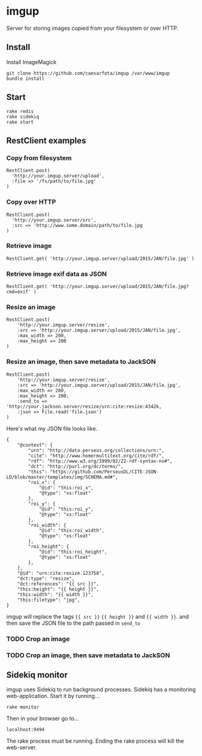 # imgup

Server for storing images copied from your filesystem or over HTTP.

## Install

Install ImageMagick

	git clone https://github.com/caesarfeta/imgup /var/www/imgup
	bundle install

## Start

	rake redis
	rake sidekiq
	rake start

## RestClient examples

### Copy from filesystem

	RestClient.post(
      'http://your.imgup.server/upload',
      :file => '/fs/path/to/file.jpg'
    )

### Copy over HTTP

	RestClient.post(
	  'http://your.imgup.server/src',
	  :src => 'http://www.some.domain/path/to/file.jpg
	)

### Retrieve image

	RestClient.get( 'http://your.imgup.server/upload/2015/JAN/file.jpg' )

### Retrieve image exif data as JSON

	RestClient.get( 'http://your.imgup.server/upload/2015/JAN/file.jpg?cmd=exif' )

### Resize an image

	RestClient.post(
		'http://your.imgup.server/resize',
		:src => 'http://your.imgup.server/upload/2015/JAN/file.jpg',
		:max_width => 200,
		:max_height => 200
	)

### Resize an image, then save metadata to  JackSON

	RestClient.post(
		'http://your.imgup.server/resize',
		:src => 'http://your.imgup.server/upload/2015/JAN/file.jpg',
		:max_width => 200,
		:max_height => 200,
		:send_to => 'http://your.jackson.server/resize/urn:cite:resize:4342k,
		:json => File.read('file.json')
	)

Here's what my JSON file looks like.

	{
		"@context": {
			"urn": "http://data.perseus.org/collections/urn:",
			"cite": "http://www.homermultitext.org/cite/rdf/",
			"rdf": "http://www.w3.org/1999/02/22-rdf-syntax-ns#",
			"dct": "http://purl.org/dc/terms/",
			"this": "https://github.com/PerseusDL/CITE-JSON-LD/blob/master/templates/img/SCHEMA.md#",
			"roi_x": {
				"@id": "this:roi_x",
				"@type": "xs:float"
			},
			"roi_y": {
				"@id": "this:roi_y",
				"@type": "xs:float"
			},
			"roi_width": {
				"@id": "this:roi_width",
				"@type": "xs:float"
			},
			"roi_height": {
				"@id": "this:roi_height",
				"@type": "xs:float"
			},
		},
		"@id": "urn:cite:resize.123758",
		"dct:type": "resize",
		"dct:references": "{{ src }}",
		"this:height": "{{ height }}",
		"this:width": "{{ width }}",
		"this:filetype": "jpg",
	}

imgup will replace the tags `{{ src }}` `{{ height }}` and `{{ width }}`.
and then save the JSON file to the path passed in `send_to`

### TODO Crop an image

### TODO Crop an image, then save metadata to JackSON

## Sidekiq monitor

imgup uses Sidekiq to run background processes.
Sidekiq has a monitoring web-application.
Start it by running...

	rake monitor

Then in your browser go to...

	localhost:9494

The rake process must be running.
Ending the rake process will kill the web-server.